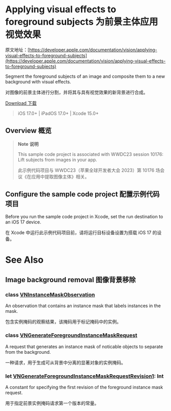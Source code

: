 # Applying visual effects to foreground subjects 为前景主体应用视觉效果

原文地址：[https://developer.apple.com/documentation/vision/applying-visual-effects-to-foreground-subjects](https://developer.apple.com/documentation/vision/applying-visual-effects-to-foreground-subjects)

Segment the foreground subjects of an image and composite them to a new background with visual effects.

对图像的前景主体进行分割，并将其与具有视觉效果的新背景进行合成。

[Download 下载](https://docs-assets.developer.apple.com/published/870d284c2b71/ApplyingVisualEffectsToForegroundSubjects.zip)

> iOS 17.0+ | iPadOS 17.0+ | Xcode 15.0+

## Overview 概览

> **Note** **说明**
>
> This sample code project is associated with WWDC23 session 10176: Lift subjects from images in your app.
> 
> 此示例代码项目与 WWDC23（苹果全球开发者大会 2023）第 10176 场会议《在应用中提取图像主体》相关。

## Configure the sample code project 配置示例代码项目

Before you run the sample code project in Xcode, set the run destination to an iOS 17 device.

在 Xcode 中运行此示例代码项目前，请将运行目标设备设置为搭载 iOS 17 的设备。

# See Also

## Image background removal 图像背景移除

### class [VNInstanceMaskObservation](https://developer.apple.com/documentation/vision/vninstancemaskobservation)

An observation that contains an instance mask that labels instances in the mask.

包含实例掩码的观察结果，该掩码用于标记掩码中的实例。

### class [VNGenerateForegroundInstanceMaskRequest](https://developer.apple.com/documentation/vision/vngenerateforegroundinstancemaskrequest)

A request that generates an instance mask of noticable objects to separate from the background.

一种请求，用于生成可从背景中分离的显著对象的实例掩码。

### let [VNGenerateForegroundInstanceMaskRequestRevision1](https://developer.apple.com/documentation/vision/vngenerateforegroundinstancemaskrequestrevision1): Int
A constant for specifying the first revision of the foreground instance mask request.

用于指定前景实例掩码请求第一个版本的常量。
